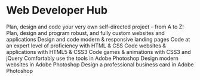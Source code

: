 Web Developer Hub
===============
Plan, design and code your very own self-directed project - from A to Z!
Plan, design and program robust, and fully custom websites and applications
Design and code modern & responsive landing pages
Code at an expert level of proficiency with HTML & CSS
Code websites & applications with HTML5 & CSS3
Code games & animations with CSS3 and jQuery
Comfortably use the tools in Adobe Photoshop
Design modern websites in Adobe Photoshop
Design a professional business card in Adobe Photoshop
